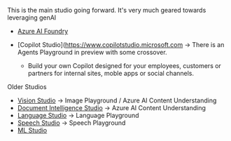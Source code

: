 This is the main studio going forward. It's very much geared towards leveraging genAI
- [Azure AI Foundry](https://ai.azure.com)

- [Copilot Studio](https://www.copilotstudio.microsoft.com -> There is an Agents Playground in preview with some crossover.
  - Build your own Copilot designed for your employees, customers or partners for internal sites, moble apps or social channels.

Older Studios
- [Vision Studio](https://portal.vision.cognitive.azure.com) -> Image Playground / Azure AI Content Understanding
- [Document Intelligence Studio](https://documentintelligence.ai.azure.com/) -> Azure AI Content Understanding
- [Language Studio](https://language.cognitive.azure.com) -> Language Playground
- [Speech Studio](https://speech.microsoft.com) -> Speech Playground
- [ML Studio](https://ml.azure.com/)
